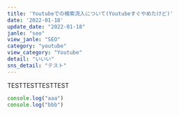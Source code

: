 ```yaml
---
title: 'Youtubeでの検索流入について(Youtubeすぐやめたけど)'
date: '2022-01-18'
update_date: "2022-01-18"
janle: "seo"
view_janle: "SEO"
category: "youtube"
view_category: "Youtube"
detail: "いいい"
sns_detail: "テスト"
---
```


TESTTESTTESTTEST

```js
console.log("aaa")
console.log("bbb")
```

[](https://twitter.com/SaKuYaSub123/status/1502171923106578443?s=20&t=__P-u66ACuNNfQdbKAkpUw)
